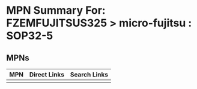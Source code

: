 



# MPN Summary For: FZEMFUJITSUS325 > micro-fujitsu : SOP32-5

## MPNs
  

|MPN|Direct Links|Search Links|
| :--- | :--- | :--- |
||||
